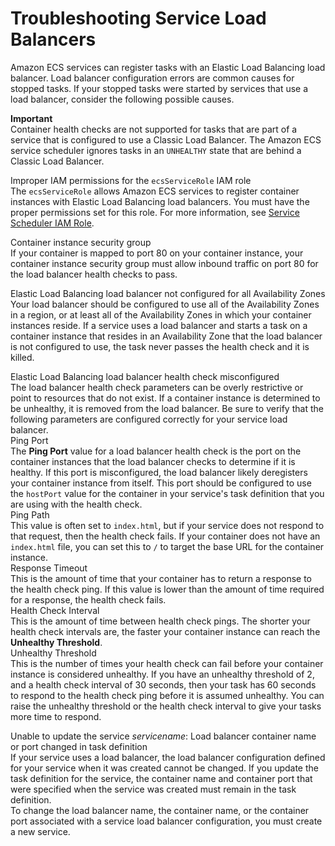 # Troubleshooting Service Load Balancers<a name="troubleshoot-service-load-balancers"></a>

Amazon ECS services can register tasks with an Elastic Load Balancing load balancer\. Load balancer configuration errors are common causes for stopped tasks\. If your stopped tasks were started by services that use a load balancer, consider the following possible causes\.

**Important**  
Container health checks are not supported for tasks that are part of a service that is configured to use a Classic Load Balancer\. The Amazon ECS service scheduler ignores tasks in an `UNHEALTHY` state that are behind a Classic Load Balancer\.

Improper IAM permissions for the `ecsServiceRole` IAM role  
The `ecsServiceRole` allows Amazon ECS services to register container instances with Elastic Load Balancing load balancers\. You must have the proper permissions set for this role\. For more information, see [Service Scheduler IAM Role](ecs-legacy-iam-roles.md#service_IAM_role)\.

Container instance security group  
If your container is mapped to port 80 on your container instance, your container instance security group must allow inbound traffic on port 80 for the load balancer health checks to pass\. 

Elastic Load Balancing load balancer not configured for all Availability Zones  
Your load balancer should be configured to use all of the Availability Zones in a region, or at least all of the Availability Zones in which your container instances reside\. If a service uses a load balancer and starts a task on a container instance that resides in an Availability Zone that the load balancer is not configured to use, the task never passes the health check and it is killed\.

Elastic Load Balancing load balancer health check misconfigured  
The load balancer health check parameters can be overly restrictive or point to resources that do not exist\. If a container instance is determined to be unhealthy, it is removed from the load balancer\. Be sure to verify that the following parameters are configured correctly for your service load balancer\.    
Ping Port  
The **Ping Port** value for a load balancer health check is the port on the container instances that the load balancer checks to determine if it is healthy\. If this port is misconfigured, the load balancer likely deregisters your container instance from itself\. This port should be configured to use the `hostPort` value for the container in your service's task definition that you are using with the health check\.  
Ping Path  
This value is often set to `index.html`, but if your service does not respond to that request, then the health check fails\. If your container does not have an `index.html` file, you can set this to `/` to target the base URL for the container instance\.  
Response Timeout  
This is the amount of time that your container has to return a response to the health check ping\. If this value is lower than the amount of time required for a response, the health check fails\.  
Health Check Interval  
This is the amount of time between health check pings\. The shorter your health check intervals are, the faster your container instance can reach the **Unhealthy Threshold**\.  
Unhealthy Threshold  
This is the number of times your health check can fail before your container instance is considered unhealthy\. If you have an unhealthy threshold of 2, and a health check interval of 30 seconds, then your task has 60 seconds to respond to the health check ping before it is assumed unhealthy\. You can raise the unhealthy threshold or the health check interval to give your tasks more time to respond\.

Unable to update the service *servicename*: Load balancer container name or port changed in task definition  
If your service uses a load balancer, the load balancer configuration defined for your service when it was created cannot be changed\. If you update the task definition for the service, the container name and container port that were specified when the service was created must remain in the task definition\.  
To change the load balancer name, the container name, or the container port associated with a service load balancer configuration, you must create a new service\.